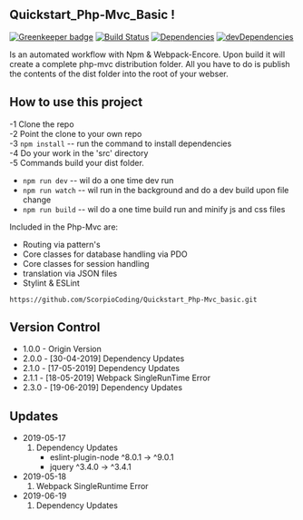 ## Quickstart_Php-Mvc_Basic !

[![Greenkeeper badge][greenkeeper-image]][greenkeeper-url] [![Build Status][travis-image]][travis-url] [![Dependencies][dep-image]][dep-url] [![devDependencies][devdep-image]][devdep-url]

Is an automated workflow with Npm & Webpack-Encore. Upon build it will create a complete php-mvc distribution folder. All you have to do is publish the contents of the dist folder into the root of your webser.

## How to use this project

-1 Clone the repo  
-2 Point the clone to your own repo  
-3 `npm install` -- run the command to install dependencies  
-4 Do your work in the 'src' directory  
-5 Commands build your dist folder.

- `npm run dev` -- wil do a one time dev run
- `npm run watch` -- wil run in the background and do a dev build upon file change
- `npm run build` -- wil do a one time build run and minify js and css files

Included in the Php-Mvc are:

- Routing via pattern's
- Core classes for database handling via PDO
- Core classes for session handling
- translation via JSON files
- Stylint & ESLint

`https://github.com/ScorpioCoding/Quickstart_Php-Mvc_basic.git`

[greenkeeper-url]: https://greenkeeper.io/
[greenkeeper-image]: https://badges.greenkeeper.io/scQuickstart/Quickstart_Php-Mvc_Basic.svg?style=flat-square
[travis-url]: https://travis-ci.org/scQuickstart/Quickstart_Php-Mvc_Basic
[travis-image]: https://travis-ci.org/scQuickstart/Quickstart_Php-Mvc_Basic.svg?branch=master
[dep-url]: https://david-dm.org/scQuickstart/Quickstart_Php-Mvc_Basic
[dep-image]: https://david-dm.org/scQuickstart/Quickstart_Php-Mvc_Basic/status.svg?style=flat
[devdep-url]: https://david-dm.org/scQuickstart/Quickstart_Php-Mvc_Basic?type=dev
[devdep-image]: https://david-dm.org/scQuickstart/Quickstart_Php-Mvc_Basic/dev-status.svg?style=flat

## Version Control

- 1.0.0 - Origin Version
- 2.0.0 - [30-04-2019] Dependency Updates
- 2.1.0 - [17-05-2019] Dependency Updates
- 2.1.1 - [18-05-2019] Webpack SingleRunTime Error
- 2.3.0 - [19-06-2019] Dependency Updates

## Updates

- 2019-05-17
  1. Dependency Updates
     - eslint-plugin-node ^8.0.1 → ^9.0.1
     - jquery ^3.4.0 → ^3.4.1
- 2019-05-18
  1.  Webpack SingleRuntime Error
- 2019-06-19
  1. Dependency Updates
